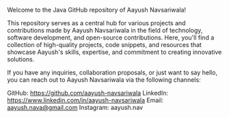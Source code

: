 Welcome to the Java GitHub repository of Aayush Navsariwala! 

This repository serves as a central hub for various projects and contributions made by Aayush Navsariwala in the field of technology, software development, and open-source contributions.
Here, you'll find a collection of high-quality projects, code snippets, and resources that showcase Aayush's skills, expertise, and commitment to creating innovative solutions.

If you have any inquiries, collaboration proposals, or just want to say hello, you can reach out to Aayush Navsariwala via the following channels:

GitHub: https://github.com/aayush-navsariwala
LinkedIn: https://www.linkedin.com/in/aayush-navsariwala
Email: aayush.nava@gmail.com
Instagram: aayush.nav
